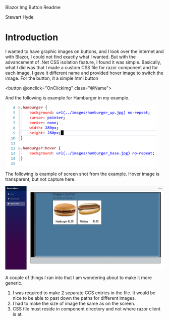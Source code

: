 Blazor Img Button  Readme

Stewart Hyde

Introduction
============


I wanted to have graphic images on buttons, and I look over the internet and with Blazor, I could not find exactly what I wanted.  But with the advancement of .Net CSS isolation feature, I found it was simple. Basically, what I did was that I made a custom CSS file for razor component and for each image, I gave it different name and provided hover image to switch the image.
For the button, it a simple html button 

<button @onclick="OnClickImg" class="@Name"></button>

And the following is example for Hamburger in my example.


![](media/css.png)
 
The following is example of screen shot from the example.  Hover image is transparent, but not capture here.

![](media/screenshot.png)

A couple of things I ran into that I am wondering about to make it more generic.
1.	I was required to make 2 separate CCS entries in the file. It would be nice to be able to past down the paths for different images.
2.	I had to make the size of image the same as on the screen. 
3.	CSS file must reside in component directory and not where razor client is at.
